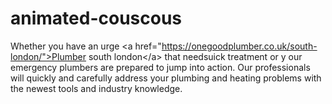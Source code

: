 # animated-couscous
Whether you have an urge &lt;a href="https://onegoodplumber.co.uk/south-london/">Plumber south london&lt;/a> that needsuick treatment or y our emergency plumbers are prepared to jump into action. Our professionals will quickly and carefully address your plumbing and heating problems with the newest tools and industry knowledge.
